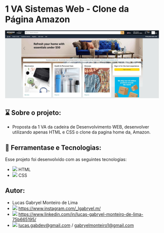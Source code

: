 # 1 VA Sistemas Web - Clone da Página Amazon

<p align="center">
 <img alt="GitHub language count" src=https://github.com/LucasGabryellll/Clone-Amazon/blob/main/assets/AMAZON.jpeg
</p>

## ⌛ Sobre o projeto:
 - Proposta da 1 VA da cadeira de Desenvolvimento WEB, desenvolver utilizando apenas HTML e CSS o clone da pagina home da,
 Amazon.

## 🚀 Ferramentase e Tecnologias:
Esse projeto foi desenvolvido com as seguintes tecnologias:
 - <img src="https://cdn-icons-png.flaticon.com/512/5968/5968267.png" width="25px"> HTML
 - <img src="https://cdn-icons-png.flaticon.com/512/919/919826.png" width="25px"> CSS
 
## Autor:
 - Lucas Gabryel Monteiro de Lima
 - <img src="https://cdn-icons-png.flaticon.com/512/2111/2111463.png" width="25px"/> https://www.instagram.com/_lgabryel.m/
 - <img src="https://cdn-icons-png.flaticon.com/512/888/888853.png" width="25px"/> https://www.linkedin.com/in/lucas-gabryel-monteiro-de-lima-75b665195/
 - <img src="https://cdn-icons-png.flaticon.com/512/3536/3536505.png" width="25px"/> lucas.gabdev@gmail.com / gabryelmonteiro1@gmail.com
